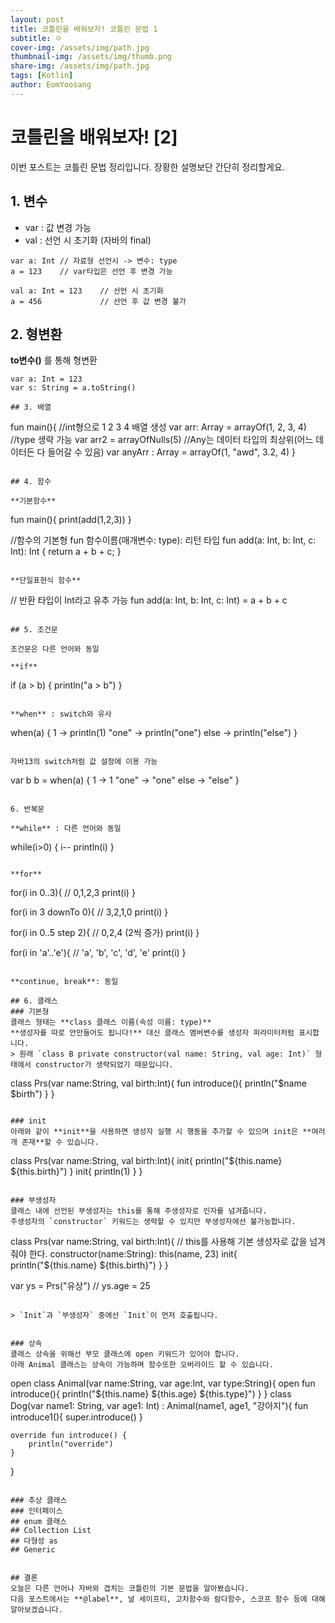```yaml
---
layout: post
title: 코틀린을 배워보자! 코틀린 문법 1
subtitle: ㅇ
cover-img: /assets/img/path.jpg
thumbnail-img: /assets/img/thumb.png
share-img: /assets/img/path.jpg
tags: [Kotlin]
author: EomYoosang
---
```


# 코틀린을 배워보자! [2]

이번 포스트는 코틀린 문법 정리입니다. 장황한 설명보단 간단히 정리할게요.

## 1. 변수

- var : 값 변경 가능
- val : 선언 시 초기화 (자바의 final)

```
var a: Int // 자료형 선언시 -> 변수: type
a = 123    // var타입은 선언 후 변경 가능
```

```
val a: Int = 123    // 선언 시 초기화
a = 456             // 선언 후 값 변경 불가
```

## 2. 형변환

**to변수()** 를 통해 형변환

```
var a: Int = 123
var s: String = a.toString()

## 3. 배열

```
fun main(){
	//int형으로 1 2 3 4 배열 생성
    var arr: Array<Int> = arrayOf(1, 2, 3, 4)
    //type 생략 가능
    var arr2 = arrayOfNulls<Int>(5)
    //Any는 데이터 타입의 최상위(어느 데이터든 다 들어갈 수 있음)
    var anyArr : Array<Any> = arrayOf(1, "awd", 3.2, 4)	
}
```

## 4. 함수

**기본함수**
```
fun main(){
    print(add(1,2,3))
}

//함수의 기본형 fun 함수이름(매개변수: type): 리턴 타입
fun add(a: Int, b: Int, c: Int): Int {
    return a + b + c;
}
```

**단일표현식 함수**
```
// 반환 타입이 Int라고 유추 가능
fun add(a: Int, b: Int, c: Int) = a + b + c
```

## 5. 조건문

조건문은 다른 언어와 동일

**if**
```
if (a > b) {
    println("a > b")
}
```

**when** : switch와 유사
```
when(a) {
    1 -> println(1)
    "one" -> println("one")
    else -> println("else")
}
```

자바13의 switch처럼 값 설정에 이용 가능
```
var b
b = when(a) {
    1 -> 1
    "one" -> "one"
    else -> "else"
}
```

6. 반복문

**while** : 다른 언어와 동일
```
while(i>0) {
    i--
    println(i)
}
```

**for**
```
for(i in 0..3){         // 0,1,2,3
    print(i)
}


for(i in 3 downTo 0){   // 3,2,1,0
    print(i)
}

for(i in 0..5 step 2){  // 0,2,4 (2씩 증가)
    print(i)
}

for(i in 'a'..'e'){     // 'a', 'b', 'c', 'd', 'e'
    print(i)
}
```

**continue, break**: 동일

## 6. 클래스
### 기본형
클래스 형태는 **class 클래스 이름(속성 이름: type)**
**생성자를 따로 안만들어도 됩니다!** 대신 클래스 멤버변수를 생성자 파라미터처럼 표시합니다.
> 원래 `class B private constructor(val name: String, val age: Int)` 형태에서 constructor가 생략되었기 때문입니다.

```
class Prs(var name:String, val birth:Int){
    fun introduce(){
        println("$name $birth")
    }
}
```

### init
아래와 같이 **init**을 사용하면 생성자 실행 시 행동을 추가할 수 있으며 init은 **여러 개 존재**할 수 있습니다.
```
class Prs(var name:String, val birth:Int){
    init{
        println("${this.name} ${this.birth}")
    }
    init{
        println(1)
    }
}
```

### 부생성자
클래스 내에 선언된 부생성자는 this를 통해 주생성자로 인자를 넘겨줍니다.
주생성자의 `constructor` 키워드는 생략할 수 있지만 부생성자에선 불가능합니다.
```
class Prs(var name:String, val birth:Int){
    // this를 사용해 기본 생성자로 값을 넘겨줘야 한다.
    constructor(name:String): this(name, 23)
    init{
        println("${this.name} ${this.birth}")
    }
}

var ys = Prs("유상") // ys.age = 25
```

> `Init`과 `부생성자` 중에선 `Init`이 먼저 호출됩니다.


### 상속
클래스 상속을 위해선 부모 클래스에 open 키워드가 있어야 합니다.
아래 Animal 클래스는 상속이 가능하며 함수또한 오버라이드 할 수 있습니다.
```
open class Animal(var name:String, var age:Int, var type:String){
    open fun introduce(){
        println("${this.name} ${this.age} ${this.type}")
    }
}
class Dog(var name1: String, var age1: Int) : Animal(name1, age1, "강아지"){
    fun introduce1(){
        super.introduce()
    }

    override fun introduce() {
        println("override")
    }
}
```

### 추상 클래스
### 인터페이스
## enum 클래스
## Collection List
## 다형성 as
## Generic


## 결론
오늘은 다른 언어나 자바와 겹치는 코틀린의 기본 문법을 알아봤습니다.
다음 포스트에서는 **@label**, 널 세이프티, 고차함수와 람다함수, 스코프 함수 등에 대해 알아보겠습니다.